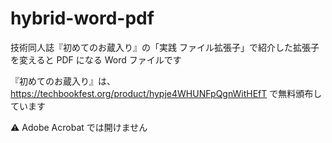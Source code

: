 # hybrid-word-pdf

技術同人誌『初めてのお蔵入り』の「実践 ファイル拡張子」で紹介した拡張子を変えると PDF になる Word ファイルです

『初めてのお蔵入り』は、 https://techbookfest.org/product/hypje4WHUNFpQgnWitHEfT で無料頒布しています

:warning: Adobe Acrobat では開けません
